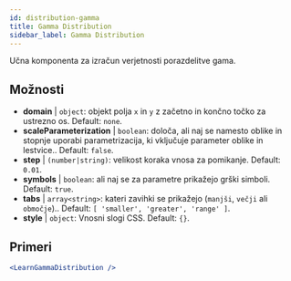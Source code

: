 ```yaml
---
id: distribution-gamma
title: Gamma Distribution
sidebar_label: Gamma Distribution
---
```


Učna komponenta za izračun verjetnosti porazdelitve gama.

## Možnosti

* __domain__ | `object`: objekt polja `x` in `y` z začetno in končno točko za ustrezno os. Default: `none`.
* __scaleParameterization__ | `boolean`: določa, ali naj se namesto oblike in stopnje uporabi parametrizacija, ki vključuje parameter oblike in lestvice.. Default: `false`.
* __step__ | `(number|string)`: velikost koraka vnosa za pomikanje. Default: `0.01`.
* __symbols__ | `boolean`: ali naj se za parametre prikažejo grški simboli. Default: `true`.
* __tabs__ | `array<string>`: kateri zavihki se prikažejo (`manjši`, `večji` ali `območje`).. Default: `[
  'smaller',
  'greater',
  'range'
]`.
* __style__ | `object`: Vnosni slogi CSS. Default: `{}`.


## Primeri

```jsx live
<LearnGammaDistribution />
```


